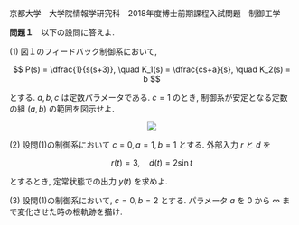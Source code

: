 京都大学　大学院情報学研究科　2018年度博士前期課程入試問題　制御工学

**問題１**　以下の設問に答えよ.

(1) 図１のフィードバック制御系において,

$$
    P(s) = \dfrac{1}{s(s+3)}, \quad K_1(s) = \dfrac{cs+a}{s}, \quad K_2(s) = b
$$

とする. $a,b,c$ は定数パラメータである. $c=1$ のとき, 制御系が安定となる定数の組 $(a,b)$ の範囲を図示せよ.

<p  align="center">
    <img src="https://gcdnb.pbrd.co/images/Bh0unVdPmJjg.png?o=1"/>
</p>

(2) 設問(1)の制御系において $c=0, a=1, b=1$ とする. 外部入力 $r$ と $d$ を

$$
    r(t) = 3, \quad d(t) = 2\sin{t}
$$

とするとき, 定常状態での出力 $y(t)$ を求めよ.

(3) 設問(1)の制御系において, $c=0,b=2$ とする. パラメータ $a$ を $0$ から ∞ まで変化させた時の根軌跡を描け.